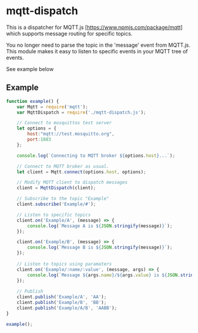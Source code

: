 # mqtt-dispatch
This is a dispatcher for MQTT.js [https://www.npmjs.com/package/mqtt] which
supports message routing for specific topics. 

You no longer need to parse the topic in the 'message' event from MQTT.js.
This module makes it easy to listen to specific events in your MQTT tree of events.

See example below

## Example

```javascript
function example() {
	var Mqtt = require('mqtt');
	var MqttDispatch = require('./mqtt-dispatch.js');

	// Connect to mosquittos test server
	let options = {
		host:"mqtt://test.mosquitto.org",
		port:1883
	};

	console.log(`Connecting to MQTT broker ${options.host}...`);

	// Connect to MQTT broker as usual.
	let client = Mqtt.connect(options.host, options);

	// Modify MQTT client to dispatch messages
	client = MqttDispatch(client);

	// Subscribe to the topic "Example"
	client.subscribe('Example/#');

	// Listen to specific topics
	client.on('Example/A', (message) => {
		console.log(`Message A is ${JSON.stringify(message)}`);
	});

	client.on('Example/B', (message) => {
		console.log(`Message B is ${JSON.stringify(message)}`);
	});
	
	// Listen to topics using paramaters
	client.on('Example/:name/:value', (message, args) => {
		console.log(`Message ${args.name}/${args.value} is ${JSON.stringify(message)}`);
	});
	
	// Publish 
	client.publish('Example/A', 'AA');
	client.publish('Example/B', 'BB');
	client.publish('Example/A/B', 'AABB');
}

example();
```
